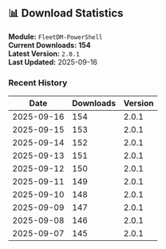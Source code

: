 ## 📊 Download Statistics

**Module:** `FleetDM-PowerShell`  
**Current Downloads:** **154**  
**Latest Version:** `2.0.1`  
**Last Updated:** 2025-09-16

### Recent History

| Date | Downloads | Version |
|------|-----------|---------|
| 2025-09-16 | 154 | 2.0.1 |
| 2025-09-15 | 153 | 2.0.1 |
| 2025-09-14 | 152 | 2.0.1 |
| 2025-09-13 | 151 | 2.0.1 |
| 2025-09-12 | 150 | 2.0.1 |
| 2025-09-11 | 149 | 2.0.1 |
| 2025-09-10 | 148 | 2.0.1 |
| 2025-09-09 | 147 | 2.0.1 |
| 2025-09-08 | 146 | 2.0.1 |
| 2025-09-07 | 145 | 2.0.1 |
